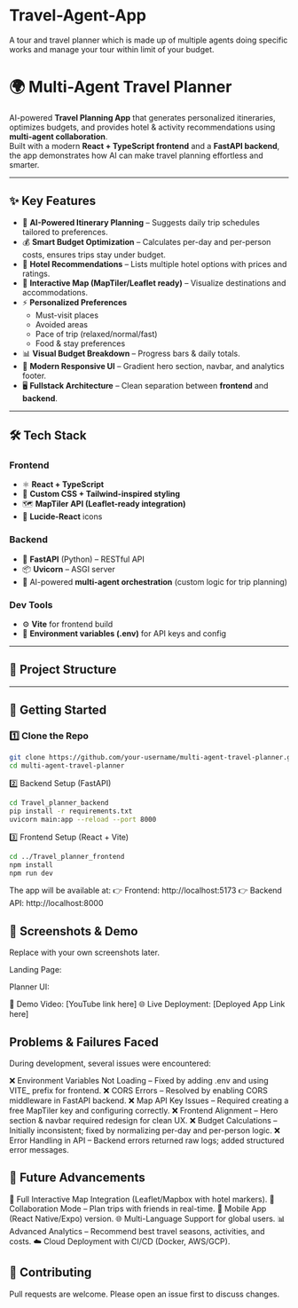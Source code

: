 # Travel-Agent-App
A tour and travel planner which is made up of multiple agents doing specific works and manage your tour within limit of your budget.


# 🌍 Multi-Agent Travel Planner

AI-powered **Travel Planning App** that generates personalized itineraries, optimizes budgets, and provides hotel & activity recommendations using **multi-agent collaboration**.  
Built with a modern **React + TypeScript frontend** and a **FastAPI backend**, the app demonstrates how AI can make travel planning effortless and smarter.

---

## ✨ Key Features
- 🔮 **AI-Powered Itinerary Planning** – Suggests daily trip schedules tailored to preferences.
- 💰 **Smart Budget Optimization** – Calculates per-day and per-person costs, ensures trips stay under budget.
- 🏨 **Hotel Recommendations** – Lists multiple hotel options with prices and ratings.
- 📍 **Interactive Map (MapTiler/Leaflet ready)** – Visualize destinations and accommodations.
- ⚡ **Personalized Preferences**
  - Must-visit places
  - Avoided areas
  - Pace of trip (relaxed/normal/fast)
  - Food & stay preferences
- 📊 **Visual Budget Breakdown** – Progress bars & daily totals.
- 🎨 **Modern Responsive UI** – Gradient hero section, navbar, and analytics footer.
- 🖥️ **Fullstack Architecture** – Clean separation between **frontend** and **backend**.

---

## 🛠 Tech Stack
### Frontend
- ⚛️ **React + TypeScript**
- 🎨 **Custom CSS + Tailwind-inspired styling**
- 🗺 **MapTiler API (Leaflet-ready integration)**
- 🧰 **Lucide-React** icons

### Backend
- 🚀 **FastAPI** (Python) – RESTful API
- 📦 **Uvicorn** – ASGI server
- 🧮 AI-powered **multi-agent orchestration** (custom logic for trip planning)

### Dev Tools
- ⚙️ **Vite** for frontend build
- 🔑 **Environment variables (.env)** for API keys and config

---

## 📂 Project Structure


---

## 🚀 Getting Started

### 1️⃣ Clone the Repo
```bash
git clone https://github.com/your-username/multi-agent-travel-planner.git
cd multi-agent-travel-planner
```


2️⃣ Backend Setup (FastAPI)
```bash
cd Travel_planner_backend
pip install -r requirements.txt
uvicorn main:app --reload --port 8000
```

3️⃣ Frontend Setup (React + Vite)
```bash
cd ../Travel_planner_frontend
npm install
npm run dev
```

The app will be available at:
👉 Frontend: http://localhost:5173
👉 Backend API: http://localhost:8000


📸 Screenshots & Demo
-------------------------

Replace with your own screenshots later.

Landing Page:


Planner UI:


🎥 Demo Video: [YouTube link here]
🌐 Live Deployment: [Deployed App Link here]


Problems & Failures Faced
--------------------------

During development, several issues were encountered:

❌ Environment Variables Not Loading – Fixed by adding .env and using VITE_ prefix for frontend.
❌ CORS Errors – Resolved by enabling CORS middleware in FastAPI backend.
❌ Map API Key Issues – Required creating a free MapTiler key and configuring correctly.
❌ Frontend Alignment – Hero section & navbar required redesign for clean UX.
❌ Budget Calculations – Initially inconsistent; fixed by normalizing per-day and per-person logic.
❌ Error Handling in API – Backend errors returned raw logs; added structured error messages.


🔮 Future Advancements
---------------------------

🧭 Full Interactive Map Integration (Leaflet/Mapbox with hotel markers).
🤝 Collaboration Mode – Plan trips with friends in real-time.
📱 Mobile App (React Native/Expo) version.
🌐 Multi-Language Support for global users.
📊 Advanced Analytics – Recommend best travel seasons, activities, and costs.
☁️ Cloud Deployment with CI/CD (Docker, AWS/GCP).

🤝 Contributing
----------------
Pull requests are welcome. Please open an issue first to discuss changes.
